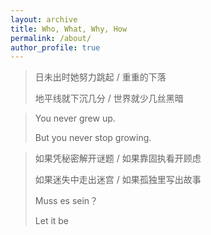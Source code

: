 ```yaml
---
layout: archive
title: Who, What, Why, How
permalink: /about/
author_profile: true
---
```




> 日未出时她努力跳起 / 重重的下落 
>
> 地平线就下沉几分 / 世界就少几丝黑暗
>



> You never grew up.  
>
> But you never stop growing.  



> 如果凭秘密解开谜题 / 如果靠固执看开顾虑
>
> 如果迷失中走出迷宫 / 如果孤独里写出故事
>
> 
>
> Muss es sein？
>
> Let it be

